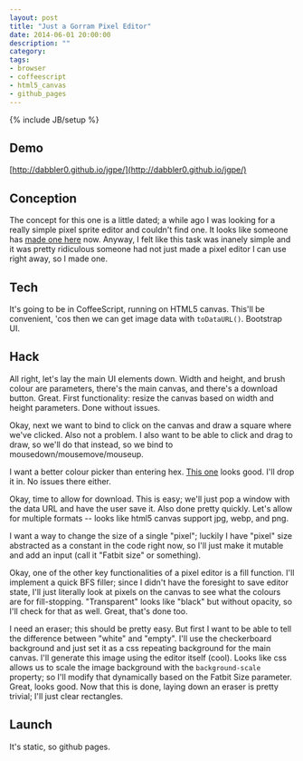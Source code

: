 ```yaml
---
layout: post
title: "Just a Gorram Pixel Editor"
date: 2014-06-01 20:00:00
description: ""
category: 
tags:
- browser
- coffeescript
- html5_canvas
- github_pages
---
```

{% include JB/setup %}

Demo
----
[http://dabbler0.github.io/jgpe/](http://dabbler0.github.io/jgpe/)

Conception
----------
  The concept for this one is a little dated; a while ago I was looking for a really simple pixel sprite editor and couldn't find one. It looks like someone has [made one here](http://pixieengine.com/) now. Anyway, I felt like this task was inanely simple and it was pretty ridiculous someone had not just made a pixel editor I can use right away, so I made one.
<!--more-->

Tech
----
  It's going to be in CoffeeScript, running on HTML5 canvas. This'll be convenient, 'cos then we can get image data with `toDataURL()`. Bootstrap UI.

Hack
----
  All right, let's lay the main UI elements down. Width and height, and brush colour are parameters, there's the main canvas, and there's a download button. Great. First functionality: resize the canvas based on width and height parameters. Done without issues.

  Okay, next we want to bind to click on the canvas and draw a square where we've clicked. Also not a problem. I also want to be able to click and drag to draw, so we'll do that instead, so we bind to mousedown/mousemove/mouseup.

  I want a better colour picker than entering hex. [This one][colourpicker] looks good. I'll drop it in. No issues there either.

  Okay, time to allow for download. This is easy; we'll just pop a window with the data URL and have the user save it. Also done pretty quickly. Let's allow for multiple formats -- looks like html5 canvas support jpg, webp, and png.

  I want a way to change the size of a single "pixel"; luckily I have "pixel" size abstracted as a constant in the code right now, so I'll just make it mutable and add an input (call it "Fatbit size" or something).

  Okay, one of the other key functionalities of a pixel editor is a fill function. I'll implement a quick BFS filler; since I didn't have the foresight to save editor state, I'll just literally look at pixels on the canvas to see what the colours are for fill-stopping. "Transparent" looks like "black" but without opacity, so I'll check for that as well. Great, that's done too.

  I need an eraser; this should be pretty easy. But first I want to be able to tell the difference between "white" and "empty". I'll use the checkerboard background and just set it as a css repeating background for the main canvas. I'll generate this image using the editor itself (cool). Looks like css allows us to scale the image background with the `background-scale` property; so I'll modify that dynamically based on the Fatbit Size parameter. Great, looks good. Now that this is done, laying down an eraser is pretty trivial; I'll just clear rectangles.

Launch
------
  It's static, so github pages.

[colourpicker]: http://www.eyecon.ro/colorpicker/
